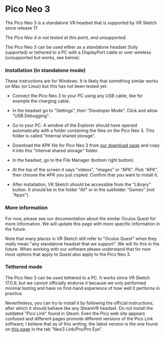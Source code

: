 
# Pico Neo 3

The Pico Neo 3 is a standalone VR headset that is supported by VR Sketch since release 17.

*The Pico Neo 4 is not tested at this point, and unsupported.*

The Pico Neo 3 can be used either as a standalone headset (fully supported)
or tethered to a PC with a DisplayPort cable or over wireless (unsupported but works, see below).


### Installation (in standalone mode)

These instructions are for Windows.  It is likely that something similar
works on Mac (or Linux) but this has not been tested yet.

* Connect the Pico Neo 3 to your PC using any USB cable, like for
  example the charging cable.

* In the headset go to "Settings", then "Developer Mode".  Click and
  allow "USB Debugging".

* Go to your PC.  A window of the Explorer should have opened
  automatically with a folder containing the files on the Pico Neo 3.
  This folder is called "Internal shared storage".

* Download the APK file for Pico Neo 3 from <a href="/downloads.html">our download page</a>
  and copy it into this "Internal shared storage" folder.

* In the headset, go to the File Manager (bottom right button).
  
* At the top of the screen it says "videos", "images" or "APK".  Pick
  "APK", then choose the APK you just copied.  Confirm that you want to
  install it.

* After installation, VR Sketch should be accessible from the "Library"
  button.  It should be in the folder "All" or in the subfolder "Games"
  (not "Apps").


### More information

For now, please see our documentation about the similar Oculus Quest for
more information.  We will update this page with more specific
information in the future.

Note that many places in VR Sketch still refer to "Oculus Quest" when
they really mean "any standalone headset that we support".  We will fix
this in the future.  When working with our software please understand
that for now most options that apply to Quest also apply to the Pico Neo
3.


### Tethered mode

The Pico Neo 3 can be used tethered to a PC.  It works since VR Sketch
17.0.9, but we cannot officially endorse it because we only performed
minimal testing and have no first-hand experience of how well it
performs in practice.

Nevertheless, you can try to install it by following the official
instructions, after which it should behave like any SteamVR headset.
Do not install the outdated "Pico Link" found in Steam.  Even the
Pico web site appears confused and different pages promote
different versions of the Pico Link software; I believe that as of
this writing, the latest version is the one found on
<a href="https://www.picoxr.com/global/software/pico-link">this page</a>
in the tab "Neo3 Link/Pro/Pro Eye".
